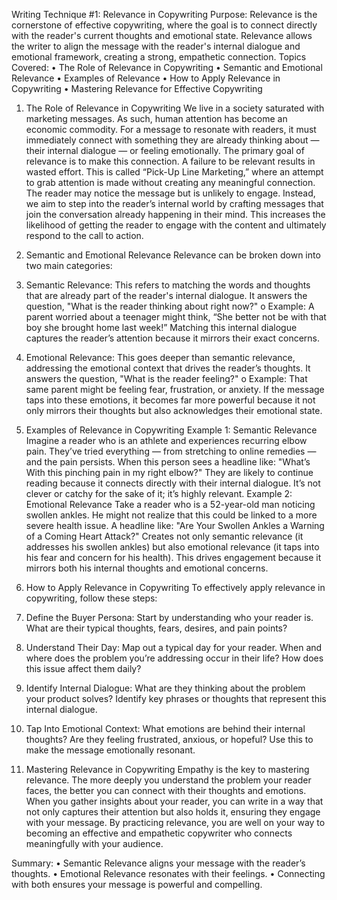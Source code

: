 Writing Technique #1: Relevance in Copywriting
Purpose:
Relevance is the cornerstone of effective copywriting, where the goal is to connect directly with the reader's current thoughts and emotional state. Relevance allows the writer to align the message with the reader's internal dialogue and emotional framework, creating a strong, empathetic connection.
Topics Covered:
•	The Role of Relevance in Copywriting
•	Semantic and Emotional Relevance
•	Examples of Relevance
•	How to Apply Relevance in Copywriting
•	Mastering Relevance for Effective Copywriting
 
1. The Role of Relevance in Copywriting
We live in a society saturated with marketing messages. As such, human attention has become an economic commodity. For a message to resonate with readers, it must immediately connect with something they are already thinking about — their internal dialogue — or feeling emotionally.
The primary goal of relevance is to make this connection. A failure to be relevant results in wasted effort. This is called “Pick-Up Line Marketing,” where an attempt to grab attention is made without creating any meaningful connection. The reader may notice the message but is unlikely to engage.
Instead, we aim to step into the reader’s internal world by crafting messages that join the conversation already happening in their mind. This increases the likelihood of getting the reader to engage with the content and ultimately respond to the call to action.
 
2. Semantic and Emotional Relevance
Relevance can be broken down into two main categories:
1.	Semantic Relevance: This refers to matching the words and thoughts that are already part of the reader's internal dialogue. It answers the question, "What is the reader thinking about right now?"
	o	Example: A parent worried about a teenager might think, “She better not be with that boy she brought home last week!” Matching this internal dialogue captures the reader’s attention because it mirrors their exact concerns.
2.	Emotional Relevance: This goes deeper than semantic relevance, addressing the emotional context that drives the reader’s thoughts. It answers the question, "What is the reader feeling?"
	o	Example: That same parent might be feeling fear, frustration, or anxiety. If the message taps into these emotions, it becomes far more powerful because it not only mirrors their thoughts but also acknowledges their emotional state.
 
3. Examples of Relevance in Copywriting
Example 1: Semantic Relevance Imagine a reader who is an athlete and experiences recurring elbow pain. They’ve tried everything — from stretching to online remedies — and the pain persists. When this person sees a headline like:
"What’s With this pinching pain in my right elbow?"
They are likely to continue reading because it connects directly with their internal dialogue. It’s not clever or catchy for the sake of it; it’s highly relevant.
Example 2: Emotional Relevance Take a reader who is a 52-year-old man noticing swollen ankles. He might not realize that this could be linked to a more severe health issue. A headline like:
"Are Your Swollen Ankles a Warning of a Coming Heart Attack?"
Creates not only semantic relevance (it addresses his swollen ankles) but also emotional relevance (it taps into his fear and concern for his health). This drives engagement because it mirrors both his internal thoughts and emotional concerns.
 
4. How to Apply Relevance in Copywriting
To effectively apply relevance in copywriting, follow these steps:
1.	Define the Buyer Persona: Start by understanding who your reader is. What are their typical thoughts, fears, desires, and pain points?
2.	Understand Their Day: Map out a typical day for your reader. When and where does the problem you’re addressing occur in their life? How does this issue affect them daily?
3.	Identify Internal Dialogue: What are they thinking about the problem your product solves? Identify key phrases or thoughts that represent this internal dialogue.
4.	Tap Into Emotional Context: What emotions are behind their internal thoughts? Are they feeling frustrated, anxious, or hopeful? Use this to make the message emotionally resonant.
 
5. Mastering Relevance in Copywriting
Empathy is the key to mastering relevance. The more deeply you understand the problem your reader faces, the better you can connect with their thoughts and emotions.
When you gather insights about your reader, you can write in a way that not only captures their attention but also holds it, ensuring they engage with your message. By practicing relevance, you are well on your way to becoming an effective and empathetic copywriter who connects meaningfully with your audience.
 
Summary:
•	Semantic Relevance aligns your message with the reader’s thoughts.
•	Emotional Relevance resonates with their feelings.
•	Connecting with both ensures your message is powerful and compelling.
